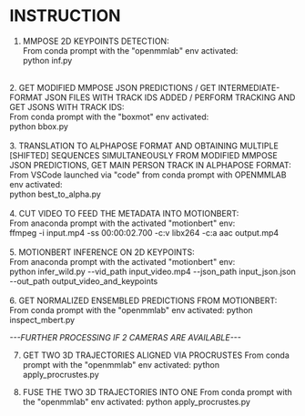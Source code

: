 # INSTRUCTION
1. MMPOSE 2D KEYPOINTS DETECTION:<br>
From conda prompt with the "openmmlab" env activated:<br>
python inf.py<br>
<br>
2. GET MODIFIED MMPOSE JSON PREDICTIONS / GET INTERMEDIATE-FORMAT JSON FILES WITH TRACK IDS ADDED / PERFORM TRACKING AND GET JSONS WITH TRACK IDS:<br>
From conda prompt with the "boxmot" env activated:<br>
python bbox.py<br>
<br>
3. TRANSLATION TO ALPHAPOSE FORMAT AND OBTAINING MULTIPLE [SHIFTED] SEQUENCES SIMULTANEOUSLY FROM MODIFIED MMPOSE JSON PREDICTIONS, GET MAIN PERSON TRACK IN ALPHAPOSE FORMAT:<br>
From VSCode launched via "code" from conda prompt with OPENMMLAB env activated:<br>
python best_to_alpha.py<br>
<br>
4. CUT VIDEO TO FEED THE METADATA INTO MOTIONBERT:<br>
From anaconda prompt with the activated "motionbert" env:<br>
ffmpeg -i input.mp4 -ss 00:00:02.700 -c:v libx264 -c:a aac output.mp4<br>
<br>
5. MOTIONBERT INFERENCE ON 2D KEYPOINTS:<br>
From anaconda prompt with the activated "motionbert" env:<br>
python infer_wild.py --vid_path input_video.mp4 --json_path input_json.json --out_path output_video_and_keypoints<br>
<br>
6. GET NORMALIZED ENSEMBLED PREDICTIONS FROM MOTIONBERT:
From conda prompt with the "openmmlab" env activated:
python inspect_mbert.py


     
*---FURTHER PROCESSING IF 2 CAMERAS ARE AVAILABLE---*

7. GET TWO 3D TRAJECTORIES ALIGNED VIA PROCRUSTES
From conda prompt with the "openmmlab" env activated:
python apply_procrustes.py

8. FUSE THE TWO 3D TRAJECTORIES INTO ONE
From conda prompt with the "openmmlab" env activated:
python apply_procrustes.py
